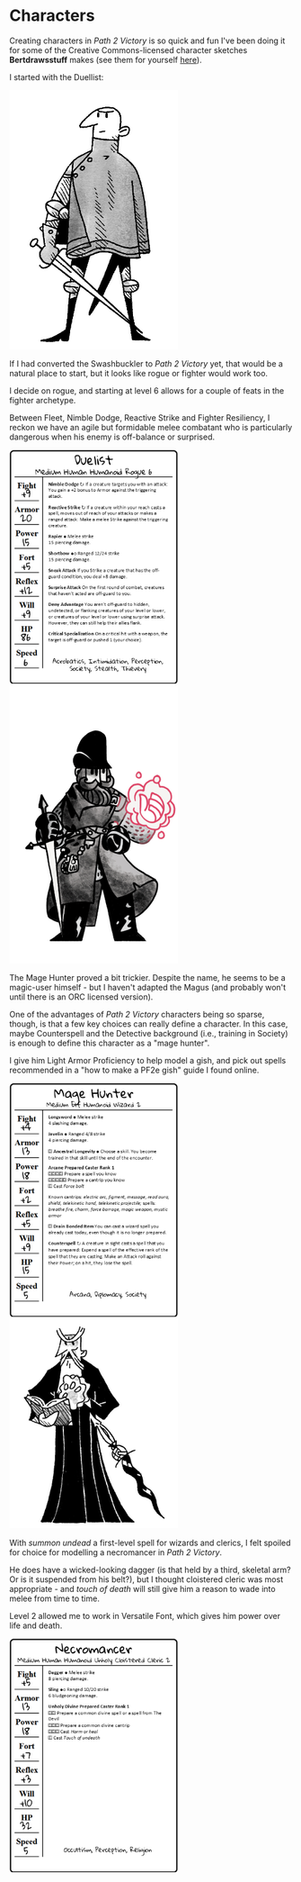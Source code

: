 # Characters

Creating characters in *Path 2 Victory* is so quick and fun I've been doing it for some of the Creative Commons-licensed character sketches **Bertdrawsstuff** makes (see them for yourself [here](https://drive.google.com/drive/folders/1Phlcr2KzSRjWj1Ck1iyiE9EUvUhhVdeE?usp=drive_link)).

I started with the Duellist: 

<img src="Character cards\Duellist.jpg"  style="width: 300px" />

If I had converted the Swashbuckler to *Path 2 Victory* yet, that would be a natural place to start, but it looks like rogue or fighter would work too. 

I decide on rogue, and starting at level 6 allows for a couple of feats in the fighter archetype. 

Between Fleet, Nimble Dodge, Reactive Strike and Fighter Resiliency, I reckon we have an agile but formidable melee combatant who is particularly dangerous when his enemy is off-balance or surprised. 

<img src="Character cards\Duellist2.PNG"  style="width: 300px" />

<img src="Character cards\Magehunter.jpg"  style="width: 300px" />

The Mage Hunter proved a bit trickier. Despite the name, he seems to be a magic-user himself - but I haven't adapted the Magus (and probably won't until there is an ORC licensed version). 

One of the advantages of *Path 2 Victory* characters being so sparse, though, is that a few key choices can really define a character. In this case, maybe Counterspell and the Detective background (i.e., training in Society) is enough to define this character as a "mage hunter". 

I give him Light Armor Proficiency to help model a gish, and pick out spells recommended in a "how to make a PF2e gish" guide I found online. 

<img src="Character cards\Magehunter1.PNG"  style="width: 300px" />

<img src="Character cards\Necromancer.jpg"  style="width: 300px" />

With *summon undead* a first-level spell for wizards and clerics, I felt spoiled for choice for modelling a necromancer in *Path 2 Victory*. 

He does have a wicked-looking dagger (is that held by a third, skeletal arm? Or is it suspended from his belt?), but I thought cloistered cleric was most appropriate - and *touch of death* will still give him a reason to wade into melee from time to time. 

Level 2 allowed me to work in Versatile Font, which gives him power over life and death. 

<img src="Character cards\Necromancer1.PNG"  style="width: 300px" />